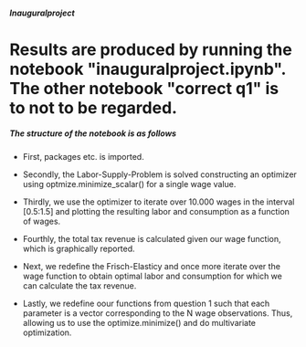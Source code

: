 ##### Inauguralproject #####

# Results are produced by running the notebook "inauguralproject.ipynb". The other notebook "correct q1" is to not to be regarded.

##### The structure of the notebook is as follows #####

* First, packages etc. is imported.

* Secondly, the Labor-Supply-Problem is solved constructing an optimizer using optmize.minimize_scalar() for a single wage value.

* Thirdly, we use the optimizer to iterate over 10.000 wages in the interval [0.5:1.5] and plotting the resulting labor and consumption as a function of wages.

* Fourthly, the total tax revenue is calculated given our wage function, which is graphically reported.

* Next, we redefine the Frisch-Elasticy and once more iterate over the wage function to obtain optimal labor and consumption for which we can calculate the tax revenue.

* Lastly, we redefine oour functions from question 1 such that each parameter is a vector corresponding to the N wage observations. Thus, allowing us to use the optimize.minimize() and do multivariate optimization.